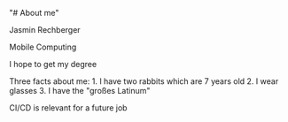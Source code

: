 "# About me" 

Jasmin Rechberger

Mobile Computing

I hope to get my degree

Three facts about me:
    1. I have two rabbits which are 7 years old
    2. I wear glasses
    3. I have the "großes Latinum"
    
CI/CD is relevant for a future job
